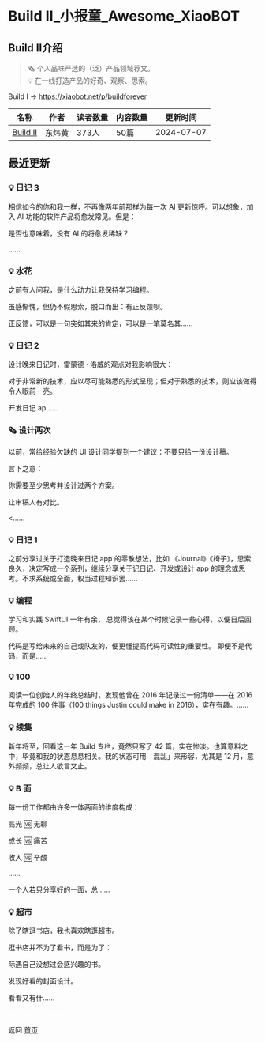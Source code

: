 # Build Ⅱ_小报童_Awesome_XiaoBOT

## Build Ⅱ介绍
> 🗞 个人品味严选的（泛）产品领域荐文。    
💡 在一线打造产品的好奇、观察、思索。    
    
Build Ⅰ → https://xiaobot.net/p/buildforever  
  


|名称|作者|读者数量|内容数量|更新时间|
|---|---|---|---|---|
|[Build Ⅱ](https://xiaobot.net/p/b23?refer=0b133df9-27dc-423b-8101-639049001c13)|东炜黄|373人|50篇|2024-07-07|

## 最近更新
### 💡 日记 3

相信如今的你和我一样，不再像两年前那样为每一次 AI 更新惊呼。可以想象，加入 AI 功能的软件产品将愈发常见。但是：

是否也意味着，没有 AI 的将愈发稀缺？

......

### 💡 水花

之前有人问我，是什么动力让我保持学习编程。

虽感惭愧，但仍不假思索，脱口而出：有正反馈呗。

正反馈，可以是一句突如其来的肯定，可以是一笔莫名其......

### 💡 日记 2

设计晚来日记时，雷蒙德 · 洛威的观点对我影响很大：

对于非常新的技术，应以尽可能熟悉的形式呈现；但对于熟悉的技术，则应该做得令人眼前一亮。

开发日记 ap......

### 🗞️ 设计两次

以前，常给经验欠缺的 UI 设计同学提到一个建议：不要只给一份设计稿。

言下之意：

你需要至少思考并设计过两个方案。

让审稿人有对比。

<......

### 💡 日记 1

之前分享过关于打造晚来日记 app 的零散想法，比如 《Journal》《椅子》，思索良久，决定写成一个系列，继续分享关于记日记、开发或设计 app
的理念或思考。不求系统或全面，权当过程知识罢......

### 💡 编程

学习和实践 SwiftUI 一年有余， 总觉得该在某个时候记录一些心得，以便日后回顾。

代码是写给未来的自己或队友的，便更懂提高代码可读性的重要性。 即便不是代码，而是......

### 💡 100

阅读一位创始人的年终总结时，发现他曾在 2016 年记录过一份清单——在 2016 年完成的 100 件事（100 things Justin could
make in 2016），实在有趣。......

### 💡 续集

新年将至，回看这一年 Build 专栏，竟然只写了 42 篇，实在惨淡。也算意料之中，毕竟和我的状态息息相关。我的状态可用「混乱」来形容，尤其是 12
月，意外频频，总让人欲言又止。

### 💡 B 面

每一份工作都由许多一体两面的维度构成：

高光 🆚 无聊

成长 🆚 痛苦

收入 🆚 辛酸

……

一个人若只分享好的一面，总......

### 💡 超市

除了瞎逛书店，我也喜欢瞎逛超市​。

逛书店并不为了看书，而是为了：

际遇自己没想过会感兴趣的书。

发现好看的封面设计​。

看看又有什......


<a href="https://github.com/Reno9527/awesome-xiaobot" style="color: white; text-decoration: none;">awesome-xiaobot</a>

返回 [首页](../README.md)
